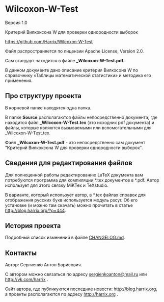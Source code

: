 Wilcoxon-W-Test
===============

Версия 1.0

Критерий Вилкоксона W для проверки однородности выборок

https://github.com/Harrix/Wilcoxon-W-Test

Файл распространяется по лицензии Apache License, Version 2.0.

Сам стандарт находится в файле **_Wilcoxon-W-Test.pdf**.

В данном документе дано описание критерия Вилкосона W по справочнику «Таблицы математической статистики» и методика его применения.

Про структуру проекта
---------------------

В корневой папке находятся одна папка. 

В папке **Source** располагаются файлы непосредственно документа, где находится файл **_Wilcoxon-W-Test.tex** (это исходник pdf документа) и файлы, которые являются вызываемыми или вспомогательными для _Wilcoxon-W-Test.tex.

Файл **_Wilcoxon-W-Test.pdf** - это непосредственно сам документ "Критерий Вилкоксона W для проверки однородности выборок".

Сведения для редактирования файлов
----------------------------------

Для полноценной работы редактированию LaTeX документа вам потребуются программа для компиляции *.tex документов в *.pdf. Автор использует для этого связку MiKTex и TeXstudio. 

В варианте, который использует автор, в *.tex файлах справок для отображения русских букв используется модуль pscyr. Об его установке (и можно там скачать) можно прочитать в статье http://blog.harrix.org/?p=444.

История проекта
---------------

Подробный список изменений в файле [CHANGELOG.md](../master/CHANGELOG.md).

Контакты
--------

Автор: Сергиенко Антон Борисович.

С автором можно связаться по адресу sergienkoanton@mail.ru или  http://vk.com/harrix .

Сайт автора, где публикуются последние новости: http://blog.harrix.org, а проекты располагаются по адресу http://harrix.org .